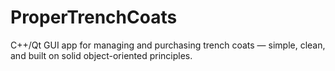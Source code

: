 # ProperTrenchCoats
C++/Qt GUI app for managing and purchasing trench coats — simple, clean, and built on solid object-oriented principles.
